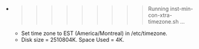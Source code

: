 * >>>>>>>>> Running inst-min-con-xtra-timezone.sh ...
  * Set time zone to EST (America/Montreal) in /etc/timezone.
  * Disk size = 2510804K. Space Used = 4K.
